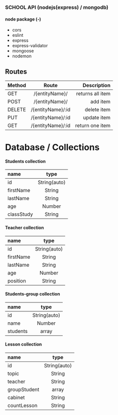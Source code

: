 ### SCHOOL API (nodejs(express) / mongodb)


#### node package (-)
- cors
- eslint
- express
- express-validator
- mongoose
- nodemon


## Routes

| Method  | Route              | Description      |
| :-------|:------------------:| ----------------:|
| GET     | /{entityName}/     | returns all item |
| POST    | /{entityName}/     | add item         |
| DELETE  | /{entityName}/:id  | delete item      |
| PUT     | /{entityName}/:id  | update item      |
| GET     | /{entityName}/:id  | return one item  |


# Database / Collections

#### Students collection                            
| name       | type               |
| :----------|:------------------:| 
| id         | String(auto)       |
| firstName  | String             |
| lastName   | String             |
| age        | Number             |
| classStudy | String             |

#### Teacher collection                            
| name       | type               |
| :----------|:------------------:| 
| id         | String(auto)       |
| firstName  | String             |
| lastName   | String             |
| age        | Number             |
| position   | String             |

#### Students-group collection                            
| name       | type               |
| :----------|:------------------:| 
| id         | String(auto)       |
| name       | Number             |
| students   | array              |

#### Lesson collection

| name       | type               |
| :----------|:------------------:| 
| id         | String(auto)       |
| topic      | String             |
| teacher    | String             |
| groupStudent  | array           |
| cabinet   | String              |
| countLesson   | String          |

